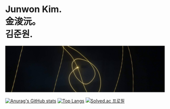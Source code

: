 Junwon Kim.    
金浚沅。       
김준원.              
===================

![Alt text](banner.jpg "장노출")



[![Anurag's GitHub stats](https://github-readme-stats.vercel.app/api?username=notj-code&show_icons=true&theme=dark)](https://github.com/notj-code)   [![Top Langs](https://github-readme-stats.vercel.app/api/top-langs/?username=notj-code&show_icons=true&theme=dark)](https://github.com/anuraghazra/github-readme-stats)
[![Solved.ac
프로필](http://mazassumnida.wtf/api/v2/generate_badge?boj=notj)](https://solved.ac/notj)
